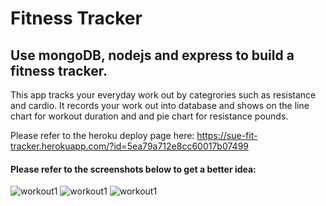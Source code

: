 # Fitness Tracker #
## Use mongoDB, nodejs and express to build a fitness tracker. ##

This app tracks your everyday work out by categrories such as resistance and cardio. It records your work out into database and shows on the line chart for workout duration and and pie chart for resistance pounds. 

Please refer to the heroku deploy page here: https://sue-fit-tracker.herokuapp.com/?id=5ea79a712e8cc60017b07499

#### Please refer to the screenshots below to get a better idea: ####

![workout1](public/assets/images/ssh1)
![workout1](public/assets/images/ssh2)
![workout1](public/assets/images/ssh3)



